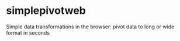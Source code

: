 # simplepivotweb
Simple data transformations in the browser: pivot data to long or wide format in seconds
